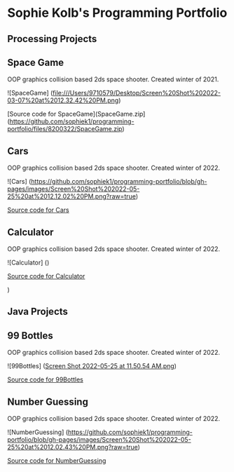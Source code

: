 # Sophie Kolb's Programming Portfolio

## Processing Projects

## Space Game
OOP graphics collision based 2ds space shooter. Created winter of 2021.

![SpaceGame] ([file:///Users/9710579/Desktop/Screen%20Shot%202022-03-07%20at%2012.32.42%20PM.png](https://github.com/sophiek1/programming-portfolio/blob/gh-pages/images/Screen%20Shot%202022-03-07%20at%2012.32.42%20PM.png?raw=true))


[Source code for SpaceGame](SpaceGame.zip](https://github.com/sophiek1/programming-portfolio/files/8200322/SpaceGame.zip)

## Cars
OOP graphics collision based 2ds space shooter. Created winter of 2022.

![Cars] (https://github.com/sophiek1/programming-portfolio/blob/gh-pages/images/Screen%20Shot%202022-05-25%20at%2012.12.02%20PM.png?raw=true)

[Source code for Cars]((https://github.com/sophiek1/programming-portfolio/files/8773551/cars.zip)
)
## Calculator
OOP graphics collision based 2ds space shooter. Created winter of 2022.

![Calculator] ()

[Source code for Calculator](https://github.com/sophiek1/programming-portfolio/files/8773602/Calculator.2.zip)

)

## Java Projects 


## 99 Bottles
OOP graphics collision based 2ds space shooter. Created winter of 2022.

![99Bottles] ([Screen Shot 2022-05-25 at 11.50.54 AM.png](https://github.com/sophiek1/programming-portfolio/blob/gh-pages/images/Screen%20Shot%202022-05-25%20at%2011.50.54%20AM.png?raw=true))


[Source code for 99Bottles](https://replit.com/@SOPHIEKOLB/99Bottles#Main.java)

## Number Guessing
OOP graphics collision based 2ds space shooter. Created winter of 2022.

![NumberGuessing] (https://github.com/sophiek1/programming-portfolio/blob/gh-pages/images/Screen%20Shot%202022-05-25%20at%2012.02.43%20PM.png?raw=true)


[Source code for NumberGuessing](https://replit.com/@SOPHIEKOLB/GuessingGame#Main.java)
